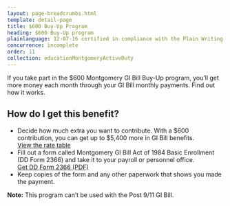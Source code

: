 ```yaml
---
layout: page-breadcrumbs.html
template: detail-page
title: $600 Buy-Up Program
heading: $600 Buy-Up program
plainlanguage: 12-07-16 certified in compliance with the Plain Writing Act
concurrence: incomplete
order: 11
collection: educationMontgomeryActiveDuty
---
```


<div class="va-introtext">

If you take part in the $600 Montgomery GI Bill Buy-Up program, you’ll get more money each month through your GI Bill monthly payments. Find out how it works.

</div>

## How do I get this benefit?

- Decide how much extra you want to contribute. With a $600 contribution, you can get up to $5,400 more in GI Bill benefits. <br>[View the rate table](https://www.benefits.va.gov/gibill/resources/benefits_resources/rates/600_buyup.asp)
- Fill out a form called Montgomery GI Bill Act of 1984 Basic Enrollment (DD Form 2366) and take it to your payroll or personnel office. <br> [Get DD Form 2366 (PDF)](http://www.esd.whs.mil/Portals/54/Documents/DD/forms/dd/dd2366.pdf)
- Keep copies of the form and any other paperwork that shows you made the payment.

**Note:** This program can’t be used with the Post 9/11 GI Bill.
